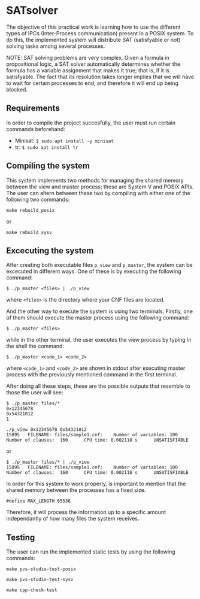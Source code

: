 # SATsolver

The objective of this practical work is learning how to use the different types of IPCs (Inter-Process communication) present in a POSIX system. To do this, the implemented system will distribute SAT (satisfyable or not) solving tasks among several processes.
    
NOTE: SAT solving problems are very complex. Given a formula in propositional logic, a SAT solver automatically determines whether the formula has a variable assignment that makes it true; that is, if it is satisfyable. The fact that its resolution takes longer implies that we will have to wait for certain processes to end, and therefore it will end up being blocked.

## Requirements

In order to compile the project succesfully, the user must run certain commands beforehand:

- Minisat: 
    ```$ sudo apt install -y minisat```
- tr:
    ```$ sudo apt install tr```


## Compiling the system

This system implements two methods for managing the shared memory between the view and master process; these are System V and POSIX APIs. The user can altern between these two by compiling with either one of the following two commands:

```make rebuild_posix```

or 

```make rebuild_sysv```

## Excecuting the system

After creating both executable files ```p_view``` and ```p_master```, the system can be excecuted in different ways. One of these is by executing the following command:

```$ ./p_master <files> | ./p_view```

where ```<files>``` is the directory where your CNF files are located.

And the other way to execute the system is using two terminals. Firstly, one of them should execute the master process using the following command:

```$ ./p_master <files>```

while in the other terminal, the user executes the view process by typing in the shell the command:

```$ ./p_master <code_1> <code_2>```

where ```<code_1>``` and ```<code_2>``` are shown in stdout after executing master process with the previously mentioned command in the first terminal.

After doing all these steps, these are the possible outputs that resemble to those the user will see:

```
$ ./p_master files/*
0x12345678
0x54321012
1
```
```
./p_view 0x12345678 0x54321012
15095   FILENAME: files/sample1.cnf:    Number of variables: 100      Number of clauses:  160      CPU time: 0.002118 s      UNSATISFIABLE
```
or

```
$ ./p_master files/* | ./p_view
15095   FILENAME: files/sample1.cnf:    Number of variables: 100      Number of clauses:  160      CPU time: 0.002118 s      UNSATISFIABLE
```

In order for this system to work properly, is important to mention that the shared memory between the processes has a fixed size. 

```#define MAX_LENGTH 65536```

Therefore, it will process the information up to a specific amount independantly of how many files the system receives. 


## Testing

The user can run the implemented static tests by using the following commands:

```make pvs-studio-test-posix```

```make pvs-studio-test-sysv```

```make cpp-check-test```
